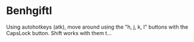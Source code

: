 # Benhgiftl
Using autohotkeys (atk), move around using the "h, j, k, l" buttons with the CapsLock button. Shift works with them t…
